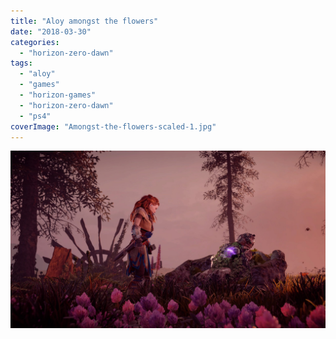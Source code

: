 ```yaml
---
title: "Aloy amongst the flowers"
date: "2018-03-30"
categories: 
  - "horizon-zero-dawn"
tags: 
  - "aloy"
  - "games"
  - "horizon-games"
  - "horizon-zero-dawn"
  - "ps4"
coverImage: "Amongst-the-flowers-scaled-1.jpg"
---
```


[![](images/Amongst-the-flowers-scaled-1.jpg)](https://davidpeach.co.uk/wp-content/uploads/2023/01/Amongst-the-flowers-scaled-1.jpg)
